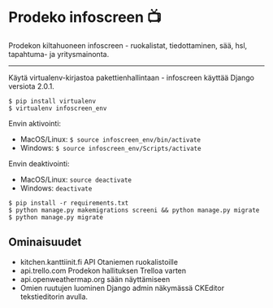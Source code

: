 # Prodeko infoscreen :tv:

Prodekon kiltahuoneen infoscreen - ruokalistat, tiedottaminen, sää, hsl, tapahtuma- ja yritysmainonta.

---

Käytä virtualenv-kirjastoa pakettienhallintaan - infoscreen käyttää Django versiota 2.0.1.

```
$ pip install virtualenv
$ virtualenv infoscreen_env
```

Envin aktivointi:
- MacOS/Linux: `$ source infoscreen_env/bin/activate`  
- Windows: `$ source infoscreen_env/Scripts/activate`

Envin deaktivointi:
- MacOS/Linux: `source deactivate`
- Windows: `deactivate`

```
$ pip install -r requirements.txt
$ python manage.py makemigrations screeni && python manage.py migrate
$ python manage.py migrate
```

## Ominaisuudet

- kitchen.kanttiinit.fi API Otaniemen ruokalistoille
- api.trello.com Prodekon hallituksen Trelloa varten
- api.openweathermap.org sään näyttämiseen
- Omien ruutujen luominen Django admin näkymässä CKEditor tekstieditorin avulla.
